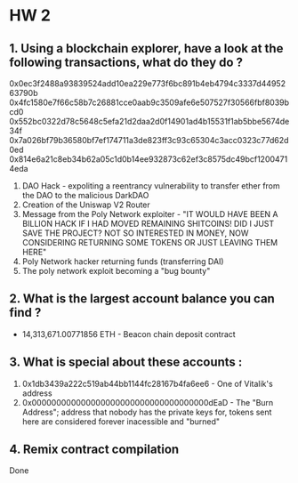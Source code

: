 # HW 2

## 1. Using a blockchain explorer, have a look at the following transactions, what do they do ?

0x0ec3f2488a93839524add10ea229e773f6bc891b4eb4794c3337d4495263790b
0x4fc1580e7f66c58b7c26881cce0aab9c3509afe6e507527f30566fbf8039bcd0
0x552bc0322d78c5648c5efa21d2daa2d0f14901ad4b15531f1ab5bbe5674de34f
0x7a026bf79b36580bf7ef174711a3de823ff3c93c65304c3acc0323c77d62d0ed
0x814e6a21c8eb34b62a05c1d0b14ee932873c62ef3c8575dc49bcf12004714eda

1. DAO Hack - expoliting a reentrancy vulnerability to transfer ether from the DAO to the malicious DarkDAO
2. Creation of the Uniswap V2 Router
3. Message from the Poly Network exploiter - "IT WOULD HAVE BEEN A BILLION HACK IF I HAD MOVED REMAINING SHITCOINS! DID I JUST SAVE THE PROJECT? NOT SO INTERESTED IN MONEY, NOW CONSIDERING RETURNING SOME TOKENS OR JUST LEAVING THEM HERE"
4. Poly Network hacker returning funds (transferring DAI)
5. The poly network exploit becoming a "bug bounty"

## 2. What is the largest account balance you can find ?

- 14,313,671.00771856 ETH - Beacon chain deposit contract

## 3. What is special about these accounts :

1. 0x1db3439a222c519ab44bb1144fc28167b4fa6ee6 - One of Vitalik's address
2. 0x000000000000000000000000000000000000dEaD - The "Burn Address"; address that nobody has the private keys for, tokens sent here are considered forever inacessible and "burned"

## 4. Remix contract compilation

Done

